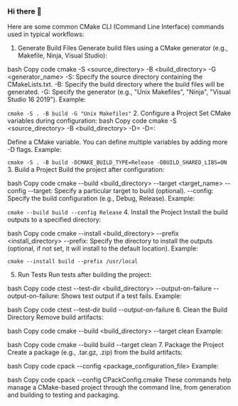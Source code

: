 ### Hi there 👋



Here are some common CMake CLI (Command Line Interface) commands used in typical workflows:

1. Generate Build Files
Generate build files using a CMake generator (e.g., Makefile, Ninja, Visual Studio):

bash
Copy code
cmake -S <source_directory> -B <build_directory> -G <generator_name>
-S: Specify the source directory containing the CMakeLists.txt.
-B: Specify the build directory where the build files will be generated.
-G: Specify the generator (e.g., "Unix Makefiles", "Ninja", "Visual Studio 16 2019").
Example:

```cmake -S . -B build -G "Unix Makefiles"```
2. Configure a Project
Set CMake variables during configuration:
bash
Copy code
cmake -S <source_directory> -B <build_directory> -D<variable>=<value>
-D<variable>=<value>: 

Define a CMake variable. You can define multiple variables by adding more -D flags.
Example:

```cmake -S . -B build -DCMAKE_BUILD_TYPE=Release -DBUILD_SHARED_LIBS=ON```
3. Build a Project
Build the project after configuration:

bash
Copy code
cmake --build <build_directory> --target <target_name> --config <configuration>
--target: Specify a particular target to build (optional).
--config: Specify the build configuration (e.g., Debug, Release).
Example:

```cmake --build build --config Release```
4. Install the Project
Install the build outputs to a specified directory:

bash
Copy code
cmake --install <build_directory> --prefix <install_directory>
--prefix: Specify the directory to install the outputs (optional, if not set, it will install to the default location).
Example:

```cmake --install build --prefix /usr/local```

5. Run Tests
Run tests after building the project:

bash
Copy code
ctest --test-dir <build_directory> --output-on-failure
--output-on-failure: Shows test output if a test fails.
Example:

bash
Copy code
ctest --test-dir build --output-on-failure
6. Clean the Build Directory
Remove build artifacts:

bash
Copy code
cmake --build <build_directory> --target clean
Example:

bash
Copy code
cmake --build build --target clean
7. Package the Project
Create a package (e.g., .tar.gz, .zip) from the build artifacts:

bash
Copy code
cpack --config <package_configuration_file>
Example:

bash
Copy code
cpack --config CPackConfig.cmake
These commands help manage a CMake-based project through the command line, from generation and building to testing and packaging.

<!--
**Harikrish-rrk/Harikrish-rrk** is a ✨ _special_ ✨ repository because its `README.md` (this file) appears on your GitHub profile.

Here are some ideas to get you started:

- 🔭 I’m currently working on ...
- 🌱 I’m currently learning ...
- 👯 I’m looking to collaborate on ...
- 🤔 I’m looking for help with ...
- 💬 Ask me about ...
- 📫 How to reach me: ...
- 😄 Pronouns: ...
- ⚡ Fun fact: ...
-->
